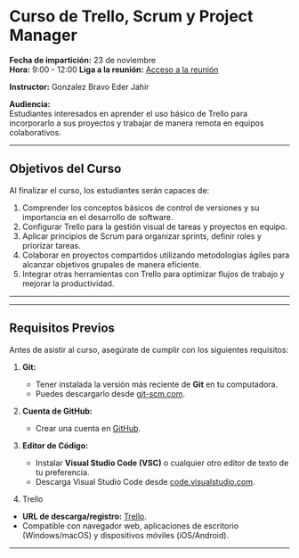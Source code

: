 # Curso de Trello, Scrum y Project Manager

**Fecha de impartición:** 23 de noviembre  
**Hora:** 9:00 - 12:00
**Liga a la reunión:** [Acceso a la reunión](https://acortar.link/UDkc9Y)  
  

**Instructor:** Gonzalez Bravo Eder Jahir

**Audiencia:**  
Estudiantes interesados en aprender el uso básico de Trello para incorporarlo a sus proyectos y trabajar de manera remota en equipos colaborativos.  

---

## Objetivos del Curso

Al finalizar el curso, los estudiantes serán capaces de:  
1. Comprender los conceptos básicos de control de versiones y su importancia en el desarrollo de software.
2. Configurar Trello para la gestión visual de tareas y proyectos en equipo.
3. Aplicar principios de Scrum para organizar sprints, definir roles y priorizar tareas.
4. Colaborar en proyectos compartidos utilizando metodologías ágiles para alcanzar objetivos grupales de manera eficiente.
5. Integrar otras herramientas con Trello para optimizar flujos de trabajo y mejorar la productividad.

---

---

## Requisitos Previos

Antes de asistir al curso, asegúrate de cumplir con los siguientes requisitos:  

1. **Git:**  
   - Tener instalada la versión más reciente de **Git** en tu computadora.  
   - Puedes descargarlo desde [git-scm.com](https://git-scm.com/).  

2. **Cuenta de GitHub:**  
   - Crear una cuenta en [GitHub](https://github.com/).  

3. **Editor de Código:**  
   - Instalar **Visual Studio Code (VSC)** o cualquier otro editor de texto de tu preferencia.  
   - Descarga Visual Studio Code desde [code.visualstudio.com](https://code.visualstudio.com/).  

4. Trello
- **URL de descarga/registro:** [Trello](https://trello.com/).
- Compatible con navegador web, aplicaciones de escritorio (Windows/macOS) y dispositivos móviles (iOS/Android).


---


